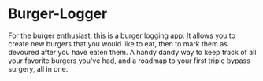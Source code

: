 # Burger-Logger

For the burger enthusiast, this is a burger logging app. It allows you to create new burgers that you would like to eat, then to mark them as devoured after you have eaten them. A handy dandy way to keep track of all your favorite burgers you've had, and a roadmap to your first triple bypass surgery, all in one.